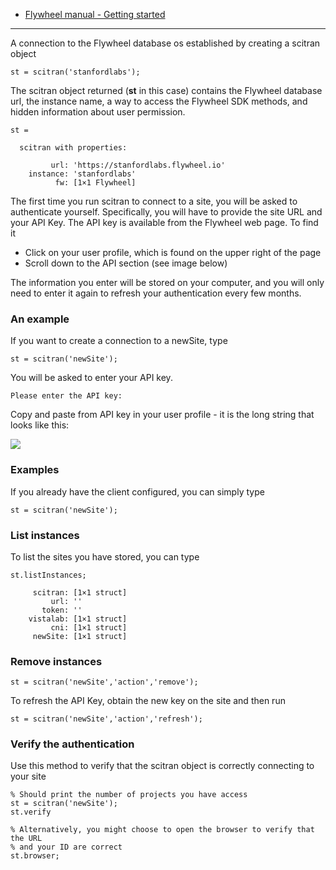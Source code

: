 * [Flywheel manual - Getting started](https://flywheel-io.github.io/core/branches/master/matlab/getting_started.html)

***

A connection to the Flywheel database os established by creating a scitran object
```
st = scitran('stanfordlabs');
```

The scitran object returned (**st** in this case) contains the Flywheel database url, the instance name, a way to access the Flywheel SDK methods, and hidden information about user permission.
```
st = 

  scitran with properties:

         url: 'https://stanfordlabs.flywheel.io'
    instance: 'stanfordlabs'
          fw: [1×1 Flywheel]
```

The first time you run scitran to connect to a site, you will be asked to authenticate yourself.  Specifically, you will have to provide the site URL and your API Key.  The API key is available from the Flywheel web page.  To find it

* Click on your user profile, which is found on the upper right of the page
* Scroll down to the API section (see image below)

The information you enter will be stored on your computer, and you will only need to enter it again to refresh your authentication every few months.

### An example

If you want to create a connection to a newSite, type

    st = scitran('newSite');

You will be asked to enter your API key.  

    Please enter the API key: 

Copy and paste from API key in your user profile - it is the long string that looks like this:

![](https://github.com/scitran/client/wiki/images/userAPI.png)

### Examples 

If you already have the client configured, you can simply type

    st = scitran('newSite');

### List instances
To list the sites you have stored, you can type

    st.listInstances;

```
     scitran: [1×1 struct]
         url: ''
       token: ''
    vistalab: [1×1 struct]
         cni: [1×1 struct]
     newSite: [1×1 struct]
```

### Remove instances

    st = scitran('newSite','action','remove');

To refresh the API Key, obtain the new key on the site and then run

    st = scitran('newSite','action','refresh');

### Verify the authentication

Use this method to verify that the scitran object is correctly connecting to your site

    % Should print the number of projects you have access
    st = scitran('newSite');   
    st.verify

    % Alternatively, you might choose to open the browser to verify that the URL 
    % and your ID are correct
    st.browser;

